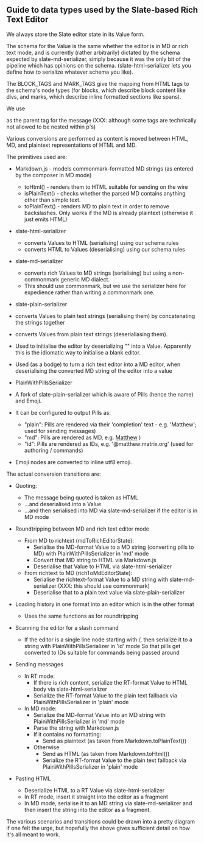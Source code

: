 Guide to data types used by the Slate-based Rich Text Editor
------------------------------------------------------------

We always store the Slate editor state in its Value form.

The schema for the Value is the same whether the editor is in MD or rich text mode, and is currently (rather arbitrarily)
dictated by the schema expected by slate-md-serializer, simply because it was the only bit of the pipeline which
has opinions on the schema. (slate-html-serializer lets you define how to serialize whatever schema you like).

The BLOCK_TAGS and MARK_TAGS give the mapping from HTML tags to the schema's node types (for blocks, which describe
block content like divs, and marks, which describe inline formatted sections like spans).

We use <p/> as the parent tag for the message (XXX: although some tags are technically not allowed to be nested within p's)

Various conversions are performed as content is moved between HTML, MD, and plaintext representations of HTML and MD.

The primitives used are:

 * Markdown.js - models commonmark-formatted MD strings (as entered by the composer in MD mode)
   * toHtml() - renders them to HTML suitable for sending on the wire
   * isPlainText() - checks whether the parsed MD contains anything other than simple text.
   * toPlainText() - renders MD to plain text in order to remove backslashes.  Only works if the MD is already plaintext (otherwise it just emits HTML)

 * slate-html-serializer
   * converts Values to HTML (serialising) using our schema rules
   * converts HTML to Values (deserialising) using our schema rules

 * slate-md-serializer
   * converts rich Values to MD strings (serialising) but using a non-commonmark generic MD dialect.
   * This should use commonmark, but we use the serializer here for expedience rather than writing a commonmark one.

 * slate-plain-serializer
  * converts Values to plain text strings (serialising them) by concatenating the strings together
  * converts Values from plain text strings (deserialiasing them).
  * Used to initialise the editor by deserializing "" into a Value. Apparently this is the idiomatic way to initialise a blank editor.
  * Used (as a bodge) to turn a rich text editor into a MD editor, when deserialising the converted MD string of the editor into a value

 * PlainWithPillsSerializer
  * A fork of slate-plain-serializer which is aware of Pills (hence the name) and Emoji.
  * It can be configured to output Pills as:
    * "plain": Pills are rendered via their 'completion' text - e.g. 'Matthew'; used for sending messages)
    * "md": Pills are rendered as MD, e.g. [Matthew](https://im.to.vpubchain.net/#/@matthew:matrix.org) )
    * "id": Pills are rendered as IDs, e.g. '@matthew:matrix.org' (used for authoring / commands)
  * Emoji nodes are converted to inline utf8 emoji.

The actual conversion transitions are:

 * Quoting:
   * The message being quoted is taken as HTML
   * ...and deserialised into a Value
   * ...and then serialised into MD via slate-md-serializer if the editor is in MD mode

 * Roundtripping between MD and rich text editor mode
   * From MD to richtext (mdToRichEditorState):
     * Serialise the MD-format Value to a MD string (converting pills to MD) with PlainWithPillsSerializer in 'md' mode
     * Convert that MD string to HTML via Markdown.js
     * Deserialise that Value to HTML via slate-html-serializer
   * From richtext to MD (richToMdEditorState):
     * Serialise the richtext-format Value to a MD string with slate-md-serializer (XXX: this should use commonmark)
     * Deserialise that to a plain text value via slate-plain-serializer

 * Loading history in one format into an editor which is in the other format
   * Uses the same functions as for roundtripping

 * Scanning the editor for a slash command
   * If the editor is a single line node starting with /, then serialize it to a string with PlainWithPillsSerializer in 'id' mode
     So that pills get converted to IDs suitable for commands being passed around

 * Sending messages
   * In RT mode:
     * If there is rich content, serialize the RT-format Value to HTML body via slate-html-serializer
     * Serialize the RT-format Value to the plain text fallback via PlainWithPillsSerializer in 'plain' mode
   * In MD mode:
     * Serialize the MD-format Value into an MD string with PlainWithPillsSerializer in 'md' mode
     * Parse the string with Markdown.js
     * If it contains no formatting:
       * Send as plaintext (as taken from Markdown.toPlainText())
     * Otherwise
       * Send as HTML (as taken from Markdown.toHtml())
       * Serialize the RT-format Value to the plain text fallback via PlainWithPillsSerializer in 'plain' mode

 * Pasting HTML
   * Deserialize HTML to a RT Value via slate-html-serializer
   * In RT mode, insert it straight into the editor as a fragment
   * In MD mode, serialise it to an MD string via slate-md-serializer and then insert the string into the editor as a fragment.

The various scenarios and transitions could be drawn into a pretty diagram if one felt the urge, but hopefully the above
gives sufficient detail on how it's all meant to work.
